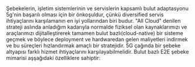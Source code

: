 Şebekelerin, işletim sistemlerinin ve servislerin kapsamlı bulut adaptasyonu 5g'nin başarılı olması için bir önkoşuldur, çünkü diversified servis ihtiyaçlarını karşılamanın en iyi yollarından biri budur.
"All Cloud" denilen strateji aslında anladığım kadarıyla normalde fiziksel olan kaynaklarımızı ve araçlarımızı dijitalleştirerek tamamen bulut bazlı(cloud-native) bir sisteme geçmek ve böylece deployment ve hardwaredan gelen maliyetleri indirmek ve bu süreçleri hızlandırmak amaçlı bir stratejidir.
5G çağında bir şebeke altyapısı farklı hizmet ihtiyaçlarını karşılayabilmelidir. Bulut bazlı E2E şebeke mimarisi aşşağıdaki özelliklere sahiptir:
